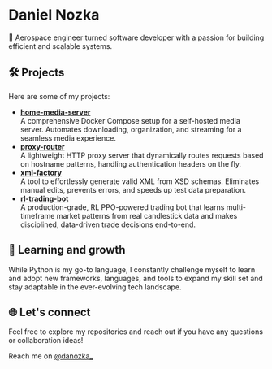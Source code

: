 # Daniel Nozka
🚀 Aerospace engineer turned software developer with a passion for building efficient and scalable systems. 

## 🛠️ Projects
Here are some of my projects:
- **[home-media-server](https://github.com/danozka/home-media-server)**  
  A comprehensive Docker Compose setup for a self-hosted media server. Automates downloading, organization, and 
streaming for a seamless media experience.
- **[proxy-router](https://github.com/danozka/proxy-router)**  
  A lightweight HTTP proxy server that dynamically routes requests based on hostname patterns, handling authentication 
headers on the fly.
- **[xml-factory](https://github.com/danozka/xml-factory)**  
  A tool to effortlessly generate valid XML from XSD schemas. Eliminates manual edits, prevents errors, and speeds up 
test data preparation.
- **[rl-trading-bot](https://github.com/danozka/rl-trading-bot)**  
  A production-grade, RL PPO-powered trading bot that learns multi-timeframe market patterns from real candlestick
  data and makes disciplined, data-driven trade decisions end-to-end.

## 🌱 Learning and growth
While Python is my go-to language, I constantly challenge myself to learn and adopt new frameworks, languages, and 
tools to expand my skill set and stay adaptable in the ever-evolving tech landscape.

## 🌐 Let's connect
Feel free to explore my repositories and reach out if you have any questions or collaboration ideas!

Reach me on [@danozka_](https://x.com/danozka_)
